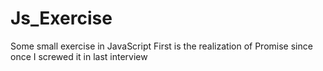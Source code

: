 # Js_Exercise
Some small exercise in JavaScript
First is the realization of Promise since once I screwed it in last interview
